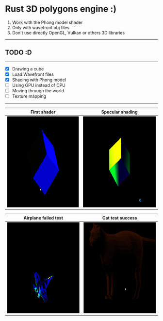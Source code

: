 # Rust 3D polygons engine :)

1. Work with the Phong model shader
2. Only with wavefront obj files
3. Don't use directly OpenGL, Vulkan or others 3D libraries
----------------------
## TODO :D
----------------------
- [x] Drawing a cube
- [x] Load Wavefront files
- [x] Shading with Phong model
- [ ] Using GPU instead of CPU
- [ ] Moving through the world
- [ ] Texture mapping
----------------------

| First shader | Specular shading |
| ----------------- | -------------------- |
| <img height="300" width="300" src="./res/cube_first.gif"> | <img height="300" width="300" src="./res/cube_specular.gif"> |

| Airplane failed test | Cat test success |
| --------------------- | ---------------- |
| <img height="300" width="300" src="./res/airplane.gif"> | <img height="300" width="300" src="./res/cat_shader_success.gif"> |
